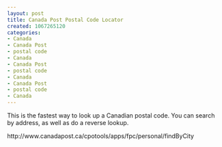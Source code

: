 ```yaml
--- 
layout: post
title: Canada Post Postal Code Locator
created: 1067265120
categories: 
- Canada
- Canada Post
- postal code
- Canada
- Canada Post
- postal code
- Canada
- Canada Post
- postal code
- Canada
---
```

<p>
	This is the fastest way to look up a Canadian postal code. You can search by address, as well as do a reverse lookup.</p>
<p>
	http://www.canadapost.ca/cpotools/apps/fpc/personal/findByCity</p>
